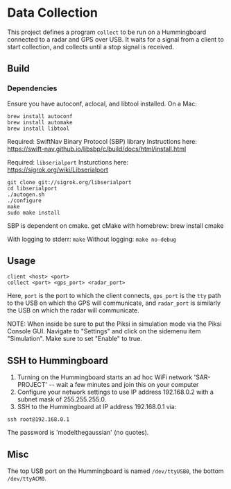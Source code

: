# Data Collection

This project defines a program `collect` to be run on a Hummingboard connected
to a radar and GPS over USB. It waits for a signal from a client to start
collection, and collects until a stop signal is received.

## Build

### Dependencies

Ensure you have autoconf, aclocal, and libtool installed. On a Mac:

```shell
brew install autoconf
brew install automake
brew install libtool
```

Required: SwiftNav Binary Protocol (SBP) library
Instructions here: https://swift-nav.github.io/libsbp/c/build/docs/html/install.html

Required: `libserialport`
Insturctions here: https://sigrok.org/wiki/Libserialport

```shell
git clone git://sigrok.org/libserialport
cd libserialport
./autogen.sh
./configure
make
sudo make install
```

SBP is dependent on cmake. get cMake with homebrew: brew install cmake

With logging to stderr: `make`
Without logging: `make no-debug`

## Usage

```shell
client <host> <port>
collect <port> <gps_port> <radar_port>
```

Here, `port` is the port to which the client connects, `gps_port` is the `tty`
path to the USB on which the GPS will communicate, and `radar_port` is similarly
the USB on which the radar will communicate.

NOTE: When inside be sure to put the Piksi in simulation mode via the Piksi
Console GUI. Navigate to "Settings" and click on the sidemenu item "Simulation".
Make sure to set "Enable" to true.

## SSH to Hummingboard

1) Turning on the Hummingboard starts an ad hoc WiFi network 'SAR-PROJECT' -- wait a few
minutes and join this on your computer
2) Configure your network settings to use IP address 192.168.0.2 with a subnet
mask of 255.255.255.0.
3) SSH to the Hummingboard at IP address 192.168.0.1 via:

```shell
ssh root@192.168.0.1
```

The password is 'modelthegaussian' (no quotes).

## Misc

The top USB port on the Hummingboard is named `/dev/ttyUSB0`, the bottom
`/dev/ttyACM0`.
